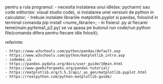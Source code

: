 pentru a rula programul: 
	- necesita instalarea unui idle(ex: pycharm) sau code editor(ex: visual studio code), si instalarea unei 	versiuni de python in calculator;
	- trebuie instalate librariile matplotlib.pyplot si pandas, folosind in terminal comanda 
	pip install <nume_librarie>;
	- in fisierul .py al fiecarei teme(main.py/tema1_p2.py) se va apasa pe butonul run code/run python 	file(comanda difera pentru fiecare idle folosit);

referinte:

	- https://www.w3schools.com/python/pandas/default.asp
	- https://www.w3schools.com/python/matplotlib_intro.asp
	- codedex.io
	- https://pandas.pydata.org/docs/user_guide/10min.html
	- https://www.geeksforgeeks.org/pandas-tutorial/
	- https://matplotlib.org/3.5.3/api/_as_gen/matplotlib.pyplot.html
	- https://realpython.com/python-matplotlib-guide/
